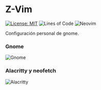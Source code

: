 # Z-Vim

[![License: MIT](https://img.shields.io/badge/License-MIT-blue.svg)](https://opensource.org/licenses/MIT)
![Lines of Code](https://img.shields.io/tokei/lines/github.com/Zawng/gnome-themes?color=blue&label=Total%20Lines)
![Neovim](https://img.shields.io/static/v1?label=gnome-themes&message=v0.6.0&color=success)

Configuración personal de gnome.

### Gnome

<img src="https://user-images.githubusercontent.com/95452787/147892429-3cc802bb-82ec-4efb-aab1-da5062bed653.png" alt="Gnome" />

### Alacritty y neofetch

<img src="https://user-images.githubusercontent.com/95452787/147892441-7f92afd2-deef-4ca0-b63b-9298e759f0be.png" alt="Alacritty" />


